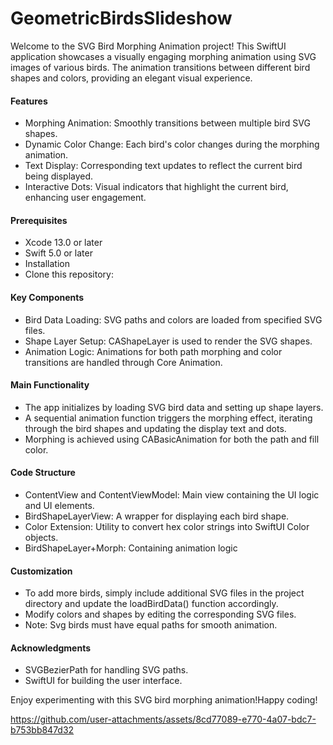 # GeometricBirdsSlideshow

Welcome to the SVG Bird Morphing Animation project! This SwiftUI application showcases a visually engaging morphing animation using SVG images of various birds. The animation transitions between different bird shapes and colors, providing an elegant visual experience.

#### Features
* Morphing Animation: Smoothly transitions between multiple bird SVG shapes.
* Dynamic Color Change: Each bird's color changes during the morphing animation.
* Text Display: Corresponding text updates to reflect the current bird being displayed.
* Interactive Dots: Visual indicators that highlight the current bird, enhancing user engagement.

#### Prerequisites
* Xcode 13.0 or later
* Swift 5.0 or later
* Installation
* Clone this repository:

#### Key Components
* Bird Data Loading: SVG paths and colors are loaded from specified SVG files.
* Shape Layer Setup: CAShapeLayer is used to render the SVG shapes.
* Animation Logic: Animations for both path morphing and color transitions are handled through Core Animation.

#### Main Functionality
* The app initializes by loading SVG bird data and setting up shape layers.
* A sequential animation function triggers the morphing effect, iterating through the bird shapes and updating the display text and dots.
* Morphing is achieved using CABasicAnimation for both the path and fill color.

#### Code Structure
* ContentView and ContentViewModel: Main view containing the UI logic and UI elements.
* BirdShapeLayerView: A wrapper for displaying each bird shape.
* Color Extension: Utility to convert hex color strings into SwiftUI Color objects.
* BirdShapeLayer+Morph: Containing animation logic

#### Customization
* To add more birds, simply include additional SVG files in the project directory and update the loadBirdData() function accordingly.
* Modify colors and shapes by editing the corresponding SVG files.
* Note: Svg birds must have equal paths for smooth animation.

#### Acknowledgments

* SVGBezierPath for handling SVG paths.
* SwiftUI for building the user interface.

Enjoy experimenting with this SVG bird morphing animation!Happy coding!

https://github.com/user-attachments/assets/8cd77089-e770-4a07-bdc7-b753bb847d32

